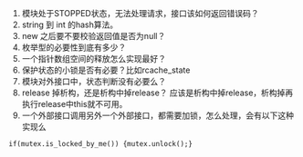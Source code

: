 1. 模块处于STOPPED状态，无法处理请求，接口该如何返回错误码？
2. string 到 int 的hash算法。
3. new 之后要不要校验返回值是否为null？
4. 枚举型的必要性到底有多少？
5. 一个指针数组空间的释放怎么实现最好？
7. 保护状态的小锁是否有必要？比如rcache_state
8. 模块对外接口中，状态判断没有必要么？
9. release 掉析构，还是析构中掉release？ 应该是析构中掉release，析构掉再执行release中this就不可用。
10. 一个外部接口调用另外一个外部接口，都需要加锁，怎么处理，会有以下这种实现么
```
if(mutex.is_locked_by_me()) {mutex.unlock();} 
```
